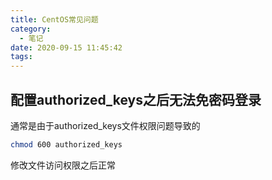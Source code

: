 ```yaml
---
title: CentOS常见问题
category:
  - 笔记
date: 2020-09-15 11:45:42
tags:
---
```


## 配置authorized_keys之后无法免密码登录

通常是由于authorized_keys文件权限问题导致的

```zsh
chmod 600 authorized_keys
```

修改文件访问权限之后正常